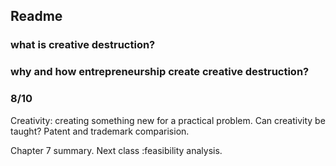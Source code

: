 ## Readme
### what is creative destruction?
### why and how entrepreneurship create creative destruction?

### 8/10
Creativity: creating something new for a practical problem.
Can creativity be taught?
Patent and trademark comparision.

Chapter 7 summary.
Next class :feasibility analysis.
